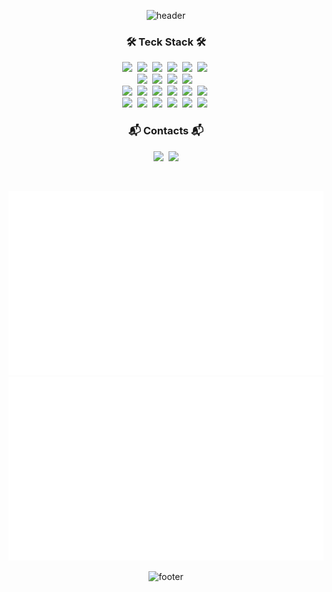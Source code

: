 <div align="center">
 
![header](https://capsule-render.vercel.app/api?type=waving&color=timeGradient&height=200&section=header&text=Jung%20I%20An&fontSize=90&fontAlign=62&fontAlignY=32&desc=the-iian&descSize=25&descAlign=85&descAlignY=50)
<h3 align="center">🛠 Teck Stack 🛠</h3>
<p align="center">
  <img src="https://img.shields.io/badge/Java-007396?style=flat&logo=Java&logoColor=white"></a>&nbsp
  <img src="https://img.shields.io/badge/Spring-6DB33F?style=flat&logo=spring&logoColor=white"></a>&nbsp
  <img src="https://img.shields.io/badge/Spring Boot-6DB33F?style=flat&logo=spring boot&logoColor=white"></a>&nbsp
  <img src="https://img.shields.io/badge/QueryDSL-000000?style=flat&logo=simpleicons&logoColor=white"></a>&nbsp
  <img src="https://img.shields.io/badge/JPA-BAAE7F?style=flat&logo=JPA&logoColor=white"></a>&nbsp
  <img src="https://img.shields.io/badge/H2 Database-1F4668?style=flat&logo=H2&logoColor=white"/></a>&nbsp
  <br>
  <img src="https://img.shields.io/badge/Apache tomcat-F8DC75?style=flat&logo=apachetomcat&logoColor=black"/></a>&nbsp
  <img src="https://img.shields.io/badge/MySQL-4479A1?style=flat&logo=MySQL&logoColor=white"/></a>&nbsp
  <img src="https://img.shields.io/badge/MariaDB-003545?style=flat&logo=MariaDB&logoColor=white"/></a>&nbsp
  <img src="https://img.shields.io/badge/AWS-232F3E?style=flat&logo=amazon aws&logoColor=white"></a>&nbsp 
  <br>
  <img src="https://img.shields.io/badge/HTML5-%23E34F26.svg?&style=flat&logo=HTML5&logoColor=white"/></a>&nbsp 
  <img src="https://img.shields.io/badge/CSS3-%231572B6.svg?&style=flat&logo=CSS3&logoColor=white"/></a>&nbsp
  <img src="https://img.shields.io/badge/Oracle-%23F80000.svg?&style=flat&logo=oracle&logoColor=white"/></a>&nbsp
  <img src="https://img.shields.io/badge/Eclipse-%232C2255.svg?&style=flat&logo=eclipse&logoColor=white"/></a>&nbsp
  <img src="https://img.shields.io/badge/IntelliJ-000000?style=flat&logo=intellij-idea&logoColor=white"</a>&nbsp
  <img src="https://img.shields.io/badge/VS code-007ACC?.svg?&style=flat&logo=Visual Studio Code&logoColor=white"/></a>&nbsp
  <br>
  <img src="https://img.shields.io/badge/GitHub-000000?style=flat&logo=GitHub&logoColor=white"/></a>&nbsp
  <img src="https://img.shields.io/badge/Figma-F24E1E?style=flat&logo=Figma&logoColor=white"/></a>&nbsp
  <img src="https://img.shields.io/badge/Bootstrap-7952B3?style=flat&logo=bootstrap&logoColor=white"></a>&nbsp
  <img src="https://img.shields.io/badge/Postman-FF6C37?style=flat&logo=postman&logoColor=white"></a>&nbsp
  <img src="https://img.shields.io/badge/Discord-5662F6?style=flat&logo=discord&logoColor=white"></a>&nbsp
  <img src="https://img.shields.io/badge/Slack-4A154B?style=flat&logo=slack&logoColor=white"></a>&nbsp
</p>

<h3 align="center"> 📬 Contacts 📬 </h3>
<p align="center">
  <a href="https://cdilg.tistory.com"><img src="https://img.shields.io/badge/Tistory-white?style=flat&logo=Tistory&logoColor=black&link=https://cdilg.tistory.com"/></a>&nbsp 
  <a href="mailto:yiaahn@gmail.com"><img src="https://img.shields.io/badge/Gmail-E4405F?style=flat-square&logo=Gmail&logoColor=white&link=mailto:yiaahn@gmail.com"/></a>
</p>

<br>

![](https://github.com/the-iian/github-stats-transparent/blob/output/generated/overview.svg)
![](https://github.com/the-iian/github-stats-transparent/blob/output/generated/languages.svg)

![footer](https://capsule-render.vercel.app/api?type=waving&color=timeGradient&section=footer)

</div>
